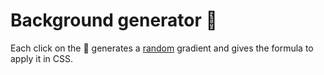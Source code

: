# Background generator :rainbow:

Each click on the :game_die: generates a [random](https://developer.mozilla.org/en-US/docs/Web/JavaScript/Reference/Global_Objects/Math/random) gradient and gives the formula to apply it in CSS.
